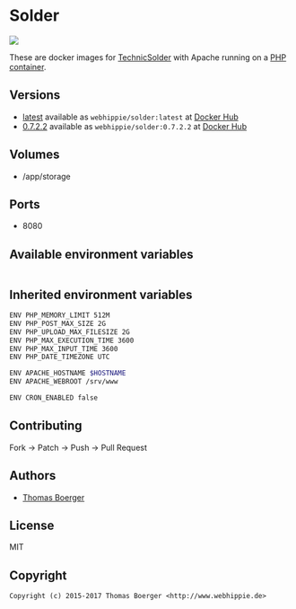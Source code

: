 # Solder

[![](https://images.microbadger.com/badges/image/webhippie/solder.svg)](https://microbadger.com/images/webhippie/solder "Get your own image badge on microbadger.com")

These are docker images for [TechnicSolder](https://github.com/TechnicPack/TechnicSolder) with Apache running on a [PHP container](https://registry.hub.docker.com/u/webhippie/php-apache/).


## Versions

* [latest](https://github.com/dockhippie/solder/tree/master) available as ```webhippie/solder:latest``` at [Docker Hub](https://registry.hub.docker.com/u/webhippie/solder/)
* [0.7.2.2](https://github.com/dockhippie/solder/tree/master) available as ```webhippie/solder:0.7.2.2``` at [Docker Hub](https://registry.hub.docker.com/u/webhippie/solder/)


## Volumes

* /app/storage


## Ports

* 8080


## Available environment variables

```bash
```


## Inherited environment variables

```bash
ENV PHP_MEMORY_LIMIT 512M
ENV PHP_POST_MAX_SIZE 2G
ENV PHP_UPLOAD_MAX_FILESIZE 2G
ENV PHP_MAX_EXECUTION_TIME 3600
ENV PHP_MAX_INPUT_TIME 3600
ENV PHP_DATE_TIMEZONE UTC
```

```bash
ENV APACHE_HOSTNAME $HOSTNAME
ENV APACHE_WEBROOT /srv/www
```

```bash
ENV CRON_ENABLED false
```


## Contributing

Fork -> Patch -> Push -> Pull Request


## Authors

* [Thomas Boerger](https://github.com/tboerger)


## License

MIT


## Copyright

```
Copyright (c) 2015-2017 Thomas Boerger <http://www.webhippie.de>
```
